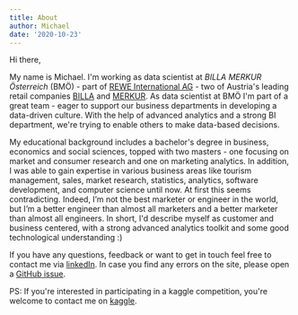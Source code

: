 ```yaml
---
title: About
author: Michael
date: '2020-10-23'
---
```


Hi there, 

My name is Michael. I'm working as data scientist at *BILLA MERKUR Österreich* (BMÖ) - part of [REWE International AG](https://www.rewe-group.at/en/startseite) - two of Austria's leading retail companies [BILLA](https://www.billa.at/) and [MERKUR](https://www.merkurmarkt.at/). As data scientist at BMÖ I'm part of a great team - eager to support our business departments in developing a data-driven culture. With the help of advanced analytics and a strong BI department, we're trying to enable others to make data-based decisions.

My educational background includes a bachelor's degree in business, economics and social sciences, topped with two masters - one focusing on market and consumer research and one on marketing analytics. In addition, I was able to gain expertise in various business areas like tourism management, sales, market research, statistics, analytics, software development, and computer science until now. At first this seems contradicting. Indeed, I’m not the best marketer or engineer in the world, but I’m a better engineer than almost all marketers and a better marketer than almost all engineers. In short, I'd describe myself as customer and business centered, with a strong advanced analytics toolkit and some good technological understanding :)

If you have any questions, feedback or want to get in touch feel free to contact me via [linkedIn](https://linkedin.com/in/michael-bach-78093998). In case you find any errors on the site, please open a [GitHub issue](https://github.com/mic-bac/hugo-site).

PS: If you're interested in participating in a kaggle competition, you're welcome to contact me on [kaggle](https://www.kaggle.com/bachmi).